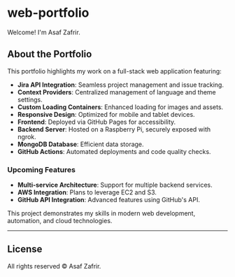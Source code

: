 # web-portfolio
Welcome! I'm Asaf Zafrir.

## About the Portfolio

This portfolio highlights my work on a full-stack web application featuring:

- **Jira API Integration**: Seamless project management and issue tracking.
- **Context Providers**: Centralized management of language and theme settings.
- **Custom Loading Containers**: Enhanced loading for images and assets.
- **Responsive Design**: Optimized for mobile and tablet devices.
- **Frontend**: Deployed via GitHub Pages for accessibility.
- **Backend Server**: Hosted on a Raspberry Pi, securely exposed with ngrok.
- **MongoDB Database**: Efficient data storage.
- **GitHub Actions**: Automated deployments and code quality checks.

### Upcoming Features

- **Multi-service Architecture**: Support for multiple backend services.
- **AWS Integration**: Plans to leverage EC2 and S3.
- **GitHub API Integration**: Advanced features using GitHub's API.

This project demonstrates my skills in modern web development, automation, and cloud technologies.

---

## License

All rights reserved © Asaf Zafrir.